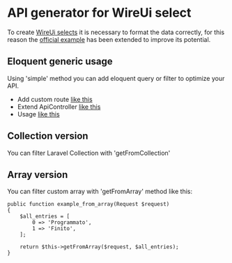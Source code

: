 # API generator for WireUi select

To create [WireUi selects](https://wireui.dev/components/select) it is necessary to format the data correctly,
for this reason the [official example](https://github.com/wireui/docs/blob/main/src/Examples/UserController.php) has been extended to improve its potential.

## Eloquent generic usage

Using 'simple' method you can add eloquent query or filter to optimize your API.
- Add custom route [like this](api.php)
- Extend ApiController [like this](ApiController.php)
- Usage [like this](usage.php)

## Collection version

You can filter Laravel Collection with 'getFromCollection'

## Array version

You can filter custom array with 'getFromArray' method like this:
```
public function example_from_array(Request $request)
{
    $all_entries = [
        0 => 'Programmato',
        1 => 'Finito',
    ];

    return $this->getFromArray($request, $all_entries);
}
```
